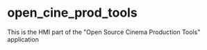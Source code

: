 # open_cine_prod_tools
This is the HMI part of the "Open Source Cinema Production Tools" application
